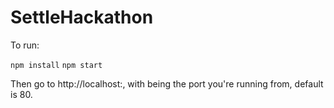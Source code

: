 # SettleHackathon

To run: 

`npm install`
`npm start`

Then go to http://localhost:<port>, with <port> being the port you're running from, default is 80.
